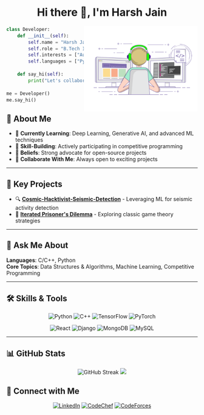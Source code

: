 <h1 align="center">Hi there 👋, I'm Harsh Jain</h1>
<img align="right" alt="Coding" width="300" src="https://github.com/Dark-Knight499/Dark-Knight499/blob/main/readme_gif.gif">

```python
class Developer:
    def __init__(self):
        self.name = "Harsh Jain"
        self.role = "B.Tech Information Technology"
        self.interests = ["Automating Stuff","Machine Learning", "Competitive Programming"]
        self.languages = ["Python", "C++"]
        
    def say_hi(self):
        print("Let's collaborate and build amazing stuff!")

me = Developer()
me.say_hi()
```
## 🚀 About Me


- 🌱 **Currently Learning**: Deep Learning, Generative AI, and advanced ML techniques
- 🔭 **Skill-Building**: Actively participating in competitive programming
- 🎯 **Beliefs**: Strong advocate for open-source projects
- 🤝 **Collaborate With Me**: Always open to exciting projects

---

## 🧩 Key Projects

- 🔍 **[Cosmic-Hacktivist-Seismic-Detection](https://github.com/Dark-Knight499/Cosmic-Hacktivist-Seismic-Detection)** - Leveraging ML for seismic activity detection
- 🤖 **[Iterated Prisoner's Dilemma](https://github.com/Dark-Knight499/Iterated-Prisoner-s-Dilemma-)** - Exploring classic game theory strategies

---

## 💬 Ask Me About

**Languages**: C/C++, Python  
**Core Topics**: Data Structures & Algorithms, Machine Learning, Competitive Programming  

---

## 🛠️ Skills & Tools
<div align="center">
  
  ![Python](https://img.shields.io/badge/python-%23686DE0.svg?style=for-the-badge&logo=python&logoColor=white)
  ![C++](https://img.shields.io/badge/c++-%23686DE0.svg?style=for-the-badge&logo=c%2B%2B&logoColor=white)
  ![TensorFlow](https://img.shields.io/badge/TensorFlow-%23686DE0.svg?style=for-the-badge&logo=TensorFlow&logoColor=white)
  ![PyTorch](https://img.shields.io/badge/PyTorch-%23686DE0.svg?style=for-the-badge&logo=PyTorch&logoColor=white)
  
  ![React](https://img.shields.io/badge/react-%23686DE0.svg?style=for-the-badge&logo=react&logoColor=white)
  ![Django](https://img.shields.io/badge/django-%23686DE0.svg?style=for-the-badge&logo=django&logoColor=white)
  ![MongoDB](https://img.shields.io/badge/MongoDB-%23686DE0.svg?style=for-the-badge&logo=mongodb&logoColor=white)
  ![MySQL](https://img.shields.io/badge/mysql-%23686DE0.svg?style=for-the-badge&logo=mysql&logoColor=white)
</div>

---

## 📊 GitHub Stats

<div align="center">
  <img src="https://github-readme-streak-stats.herokuapp.com/?user=Dark-Knight499&theme=tokyonight&hide_border=true" alt="GitHub Streak" width="49%" />
  <img src="https://github-readme-stats.vercel.app/api?username=Dark-Knight499&show_icons=true&theme=tokyonight&hide_border=true" width="49%" />
</div>

## 🤝 Connect with Me

<div align="center">
  
[![LinkedIn](https://img.shields.io/badge/LinkedIn-%23686DE0.svg?style=for-the-badge&logo=linkedin&logoColor=white)](https://linkedin.com/in/harsh-jain-82243128b)
[![CodeChef](https://img.shields.io/badge/CodeChef-%23686DE0.svg?style=for-the-badge&logo=codechef&logoColor=white)](https://www.codechef.com/users/darkknight_03)
[![CodeForces](https://img.shields.io/badge/Codeforces-%23686DE0.svg?style=for-the-badge&logo=Codeforces&logoColor=white)](https://codeforces.com/profile/harshrajivjain10)
  
</div>
